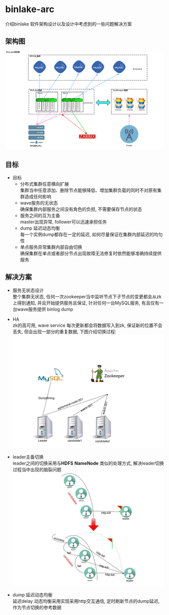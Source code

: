 # binlake-arc
介绍binlake 软件架构设计以及设计中考虑到的一些问题解决方案

## 架构图 
![image](./binlake-arc.jpg)  

## 目标  

* 目标  
    * 分布式集群任意横向扩展  
        集群当中任意添加、删除节点能够降低、增加集群负载的同时不对原有集群造成任何影响    
	* wave服务的无状态  
	    确保集群内部服务之间没有角色的负担, 不需要保存节点的状态
	* 服务之间的互为主备  
	    master出现异常,  follower可以迅速承担任务  
	* dump 延迟动态均衡  
	    每一个实例dump都存在一定的延迟, 如何尽量保证在集群内部延迟的均匀性  
	* 单点服务异常集群内部自由切换  
	    确保集群在单点或者部分节点出现故障无法修复时依然能够准确持续提供服务  

## 解决方案  

* 服务无状态设计    
整个集群无状态,  任何一次zookeeper当中监听节点下子节点的变更都会从zk上得到通知, 并且开始提供服务且保证, 针对任何一台MySQL服务,  有且仅有一台wave服务提供 binlog dump

* HA    
zk的高可用, wave service 每次更新都会将数据写入到zk, 保证新的位置不会丢失, 但会出现一部分的重复数据, 下图介绍切换过程:   
![image](./binlake-ha.jpg)  

* leader主备切换  
leader之间的切换采用与**HDFS** **NameNode** 类似的处理方式, 解决leader切换过程当中出现的脑裂问题  
![image](./binlake-switch.jpg)  

* dump 延迟动态均衡  
延迟delay 动态均衡采用实现采用http交互通信, 定时刷新节点的dump延迟, 作为节点切换的参考数据  
  